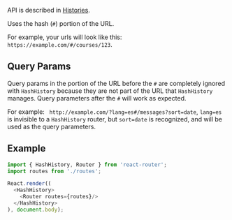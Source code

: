 API is described in [Histories][Histories].

Uses the hash (`#`) portion of the URL.

For example, your urls will look like this:
`https://example.com/#/courses/123`.

Query Params
------------

Query params in the portion of the URL before the `#` are completely
ignored with `HashHistory` because they are not part of the URL that
`HashHistory` manages. Query parameters after the `#` will work as
expected.

For example: ` http://example.com/?lang=es#/messages?sort=date`,
`lang=es` is invisible to a `HashHistory` router, but `sort=date` is
recognized, and will be used as the query parameters.

Example
-------

```js
import { HashHistory, Router } from 'react-router';
import routes from './routes';

React.render((
  <HashHistory>
    <Router routes={routes}/>
  </HashHistory>
), document.body);
```



  [Histories]:#TODO
